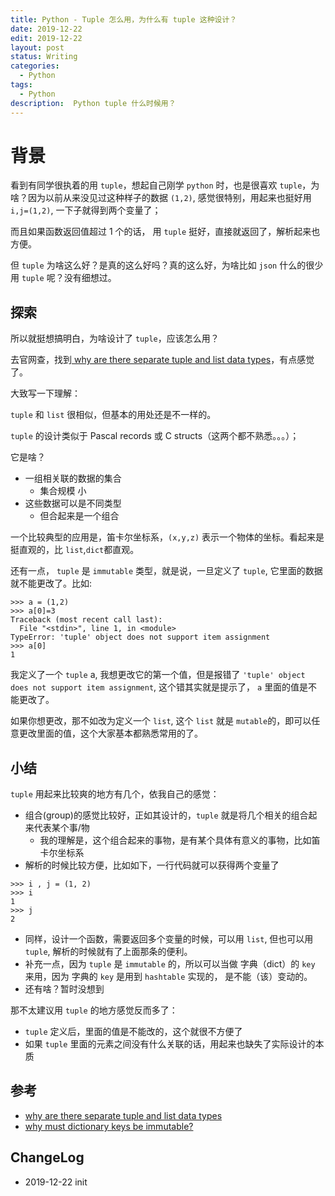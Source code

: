 ```yaml
---
title: Python - Tuple 怎么用，为什么有 tuple 这种设计？
date: 2019-12-22
edit: 2019-12-22
layout: post
status: Writing
categories:
  - Python
tags:
  - Python
description:  Python tuple 什么时候用？
---
```


# 背景

看到有同学很执着的用 `tuple`，想起自己刚学 `python` 时，也是很喜欢 `tuple`，为啥？因为以前从来没见过这种样子的数据 `(1,2)`, 感觉很特别，用起来也挺好用 `i,j=(1,2)`, 一下子就得到两个变量了； 

而且如果函数返回值超过 1 个的话， 用 `tuple` 挺好，直接就返回了，解析起来也方便。

但 `tuple` 为啥这么好？是真的这么好吗？真的这么好，为啥比如 `json` 什么的很少用 `tuple` 呢？没有细想过。

## 探索

所以就挺想搞明白，为啥设计了 `tuple`，应该怎么用？

去官网查，找到[ why are there separate tuple and list data types](https://docs.python.org/3/faq/design.html#why-are-there-separate-tuple-and-list-data-types)，有点感觉了。

大致写一下理解：

`tuple` 和 `list` 很相似，但基本的用处还是不一样的。

`tuple` 的设计类似于 Pascal records 或 C structs（这两个都不熟悉。。。）；

它是啥？
- 一组相关联的数据的集合
  - 集合规模 小
- 这些数据可以是不同类型
  - 但合起来是一个组合

一个比较典型的应用是，笛卡尔坐标系，`(x,y,z)` 表示一个物体的坐标。看起来是挺直观的，比 `list`,`dict`都直观。

还有一点， `tuple` 是 `immutable` 类型，就是说，一旦定义了 `tuple`, 它里面的数据就不能更改了。比如:

```
>>> a = (1,2)
>>> a[0]=3
Traceback (most recent call last):
  File "<stdin>", line 1, in <module>
TypeError: 'tuple' object does not support item assignment
>>> a[0]
1
```

我定义了一个 `tuple` a, 我想更改它的第一个值，但是报错了 `'tuple' object does not support item assignment`, 这个错其实就是提示了， `a` 里面的值是不能更改了。

如果你想更改，那不如改为定义一个 `list`, 这个 `list` 就是 `mutable`的，即可以任意更改里面的值，这个大家基本都熟悉常用的了。

## 小结

`tuple` 用起来比较爽的地方有几个，依我自己的感觉：

-  组合(group)的感觉比较好，正如其设计的，`tuple` 就是将几个相关的组合起来代表某个事/物
   -  我的理解是，这个组合起来的事物，是有某个具体有意义的事物，比如笛卡尔坐标系
-  解析的时候比较方便，比如如下，一行代码就可以获得两个变量了

```
>>> i , j = (1, 2)
>>> i
1
>>> j
2
```
- 同样，设计一个函数，需要返回多个变量的时候，可以用 `list`, 但也可以用 `tuple`, 解析的时候就有了上面那条的便利。
- 补充一点，因为 `tuple` 是 `immutable` 的，所以可以当做 字典（dict）的 `key` 来用，因为 字典的 `key` 是用到 `hashtable` 实现的， 是不能（该）变动的。
- 还有啥？暂时没想到

那不太建议用 `tuple` 的地方感觉反而多了：

- `tuple` 定义后，里面的值是不能改的，这个就很不方便了
- 如果 `tuple` 里面的元素之间没有什么关联的话，用起来也缺失了实际设计的本质

## 参考

- [ why are there separate tuple and list data types](https://docs.python.org/3/faq/design.html#why-are-there-separate-tuple-and-list-data-types)
- [why must dictionary keys be immutable?](https://docs.python.org/3/faq/design.html#id21)

## ChangeLog
- 2019-12-22 init